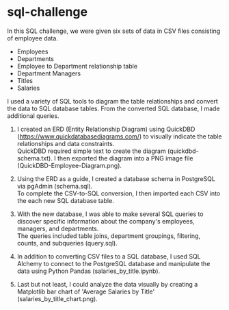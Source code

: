 # sql-challenge
In this SQL challenge, we were given six sets of data in CSV files consisting of employee data.
- Employees
- Departments
- Employee to Department relationship table
- Department Managers
- Titles
- Salaries

I used a variety of SQL tools to diagram the table relationships and convert the data to SQL database tables. 
From the converted SQL database, I made additional queries. 

1. I created an ERD (Entity Relationship Diagram) using QuickDBD (https://www.quickdatabasediagrams.com/) to visually indicate 
the table relationships and data constraints. <br>
QuickDBD required simple text to create the diagram (quickdbd-schema.txt). I then exported the diagram into a PNG image file (QuickDBD-Employee-Diagram.png).

2. Using the ERD as a guide, I created a database schema in PostgreSQL via pgAdmin (schema.sql). <br>
To complete the CSV-to-SQL conversion, I then imported each CSV into the each new SQL database table.

3. With the new database, I was able to make several SQL queries to discover specific information about the company's employees, managers, and departments. <br>
The queries included table joins, department groupings, filtering, counts, and subqueries (query.sql). 

4. In addition to converting CSV files to a SQL database, I used SQL Alchemy to connect to the PostgreSQL database and manipulate the data using Python Pandas (salaries_by_title.ipynb).

5. Last but not least, I could analyze the data visually by creating a Matplotlib bar chart of 'Average Salaries by Title' (salaries_by_title_chart.png). 
